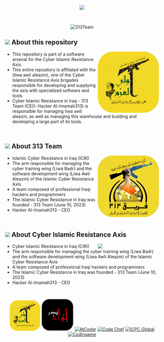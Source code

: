 <p align="center"><a href="https://t.me/x313xTeamBackup"><img src="https://readme-typing-svg.herokuapp.com?font=Time+New+Roman&color=%23C8BE25&size=25&center=true&vCenter=true&width=600&height=100&lines=313+Team;Islamic+Cyber+Resistance+in+Iraq;Liwaa+Awli+Al-Azm;Hacker+Al-Imamah313+-+CEO;"></a></p>
<br>
<p align="center"> 
	<img src="https://i.ibb.co/S4LZ51q2/2382-F40-C-B6-BF-4-F2-E-B2-CB-AC8446-BDEBA3.jpg" alt="313Team" height=220px, width=400px/> 
	<!---
		<a href = "https://commits.top/egypt.html" target="_blank">
			<img src="https://aktive.tk/egypt/7oSkaaa?color=red" alt="Most Active Users" target="_blank" height=25px, width=250px/> 
		</a>
	-->

</p>

	
## <picture><img src = "https://github.com/7oSkaaa/7oSkaaa/blob/main/Images/about_me.gif?raw=true" width = 50px></picture> About this repository

<picture> <img align="right" src="https://raw.githubusercontent.com/313Team/313Team/refs/heads/main/IMG_8191.png" width = 200px></picture>


- This repository is part of a software arsenal for the Cyber ​​Islamic Resistance Axis.
- This entire repository is affiliated with the (liwa awli aleazm), one of the Cyber ​​Islamic Resistance Axis brigades responsible for developing and supplying the axis with specialized software and tools.
- Cyber Islamic Resistance in Iraq - 313 Team (CEO: Hacker Al-Imamah313) is responsible for managing liwa awli aleazm, as well as managing this warehouse and building and developing a large part of its tools.
<br>


## <picture><img src = "https://github.com/7oSkaaa/7oSkaaa/blob/main/Images/about_me.gif?raw=true" width = 50px></picture> About 313 Team

<picture> <img align="right" src="https://raw.githubusercontent.com/313Team/313Team/refs/heads/main/IMG_8190.PNG" width = 200px></picture>

- Islamic Cyber ​​Resistance in Iraq (ICRI)
- The arm responsible for managing the cyber training wing (Liwa Badr) and the software development wing (Liwa Awli Aleazm) of the Islamic Cyber ​​Resistance Axis
- A team composed of professional Iraqi hackers and programmers
- The Islamic Cyber ​​Resistance in Iraq was founded - 313 Team (June 10, 2023)
- Hacker Al-Imamah313 - CEO
<br>

## <picture> <img src="https://github.com/7oSkaaa/7oSkaaa/blob/main/Images/about_me.gif?raw=true" width=40> </picture> About Cyber ​​Islamic Resistance Axis

<picture> <img align="right" src="https://raw.githubusercontent.com/313Team/313Team/refs/heads/main/Cyber​IslamicResistance.PNG" width = 200px></picture>

- Cyber Islamic ​​Resistance in Iraq (CIRI)
- The arm responsible for managing the cyber training wing (Liwa Badr) and the software development wing (Liwa Awli Aleazm) of the Islamic Cyber ​​Resistance Axis
- A team composed of professional Iraqi hackers and programmers
- The Islamic Cyber ​​Resistance in Iraq was founded - 313 Team (June 10, 2023)
- Hacker Al-Imamah313 - CEO
<br>
<p align="center">
	<img src="https://raw.githubusercontent.com/313Team/313Team/refs/heads/main/IMG_8191.png" alt="Code Forces" width = 100px/>
	<img src="https://raw.githubusercontent.com/313Team/313Team/refs/heads/main/IMG_8233.PNG" alt="LeetCode" width = 105px/>
	<a href="https://atcoder.jp/users/ahmed_7oSkaa"><img src="https://i.ibb.co/Q9WSjDB/logo.png" alt="AtCoder" width = 60px/></a>
	<a href="https://www.codechef.com/users/ahmed_7oskaa"><img src="https://img.icons8.com/color/50/000000/codechef.png" alt="Code Chef"/></a>
	<a href="https://icpc.global/ICPCID/IW0X0CTD0ZV9"><img src="https://i.ibb.co/6J0r7rW/Daco-5610880.png" alt="ICPC Global" width = 60px /></a>     
	<a href="https://www.codingame.com/profile/e5e56c7585fda3b457056b85180a4d636850344" ><img src="https://i.ibb.co/1MRppTC/codingame-1.png" alt="Codingame" width="100" height="50">
</p>

